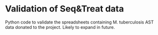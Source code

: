 # Validation of Seq&Treat data 

Python code to validate the spreadsheets containing M. tuberculosis AST data donated to the project. Likely to expand in future.

